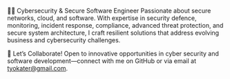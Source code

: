 👨‍💻 Cybersecurity & Secure Software Engineer
Passionate about secure networks, cloud, and software. With expertise in security defence, monitoring, incident response, compliance, advanced threat protection, and secure system architecture, I craft resilient solutions that address evolving business and cybersecurity challenges.

🚀 Let’s Collaborate!
Open to innovative opportunities in cyber security and software development—connect with me on GitHub or via email at tyokater@gmail.com.
